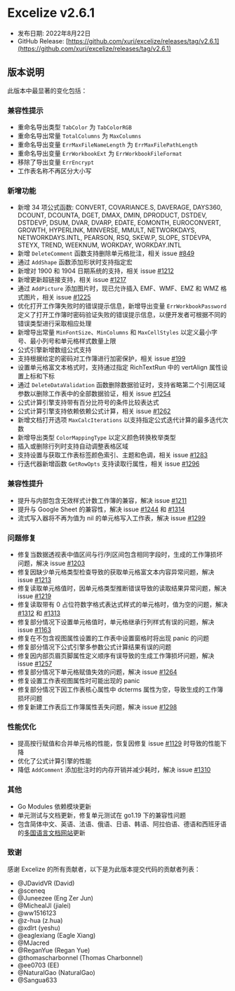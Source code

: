# Excelize v2.6.1

* 发布日期: 2022年8月22日
* GitHub Release: [https://github.com/xuri/excelize/releases/tag/v2.6.1](https://github.com/xuri/excelize/releases/tag/v2.6.1)

## 版本说明

此版本中最显著的变化包括：

### 兼容性提示

* 重命名导出类型 `TabColor` 为 `TabColorRGB`
* 重命名导出常量 `TotalColumns` 为 `MaxColumns`
* 重命名导出变量 `ErrMaxFileNameLength` 为 `ErrMaxFilePathLength`
* 重命名导出变量 `ErrWorkbookExt` 为 `ErrWorkbookFileFormat`
* 移除了导出变量 `ErrEncrypt`
* 工作表名称不再区分大小写

### 新增功能

* 新增 34 项公式函数: CONVERT, COVARIANCE.S, DAVERAGE, DAYS360, DCOUNT, DCOUNTA, DGET, DMAX, DMIN, DPRODUCT, DSTDEV, DSTDEVP, DSUM, DVAR, DVARP, EDATE, EOMONTH, EUROCONVERT, GROWTH, HYPERLINK, MINVERSE, MMULT, NETWORKDAYS, NETWORKDAYS.INTL, PEARSON, RSQ, SKEW.P, SLOPE, STDEVPA, STEYX, TREND, WEEKNUM, WORKDAY, WORKDAY.INTL
* 新增 `DeleteComment` 函数支持删除单元格批注，相关 issue [#849](https://github.com/xuri/excelize/issues/849)
* 通过 `AddShape` 函数添加形状时支持指定宏
* 新增对 1900 和 1904 日期系统的支持，相关 issue [#1212](https://github.com/xuri/excelize/issues/1212)
* 新增更新超链接支持，相关 issue [#1217](https://github.com/xuri/excelize/issues/)
* 通过 `AddPicture` 添加图片时，现已允许插入 EMF、WMF、EMZ 和 WMZ 格式图片，相关 issue [#1225](https://github.com/xuri/excelize/issues/1225)
* 优化打开工作簿失败时的错误提示信息，新增导出变量 `ErrWorkbookPassword` 定义了打开工作簿时密码验证失败的错误提示信息，以便开发者可根据不同的错误类型进行采取相应处理
* 新增导出常量 `MinFontSize`、`MinColumns` 和 `MaxCellStyles` 以定义最小字号、最小列号和单元格样式数量上限
* 公式引擎新增数组公式支持
* 支持根据给定的密码对工作簿进行加密保护，相关 issue [#199](https://github.com/xuri/excelize/issues/199)
* 设置单元格富文本格式时，支持通过指定 RichTextRun 中的 vertAlign 属性设置上标和下标
* 通过 `DeleteDataValidation` 函数删除数据验证时，支持省略第二个引用区域参数以删除工作表中的全部数据验证，相关 issue [#1254](https://github.com/xuri/excelize/issues/1254)
* 公式计算引擎支持带有百分比符号的条件比较表达式
* 公式计算引擎支持依赖依赖公式计算，相关 issue [#1262](https://github.com/xuri/excelize/issues/1262)
* 新增文档打开选项 `MaxCalcIterations` 以支持指定公式迭代计算的最多迭代次数
* 新增导出类型  `ColorMappingType` 以定义颜色转换枚举类型
* 插入或删除行列时支持自动调整表格区域
* 支持设置与获取工作表标签颜色索引、主题和色调，相关 issue [#1283](https://github.com/xuri/excelize/issues/1283)
* 行迭代器新增函数 `GetRowOpts` 支持读取行属性，相关 issue [#1296](https://github.com/xuri/excelize/issues/1296)

### 兼容性提升

* 提升与内部包含无效样式计数工作簿的兼容，解决 issue [#1211](https://github.com/xuri/excelize/issues/1211)
* 提升与 Google Sheet 的兼容性，解决 issue [#1244](https://github.com/xuri/excelize/issues/1244) 和 [#1314](https://github.com/xuri/excelize/issues/1314)
* 流式写入器将不再为值为 nil 的单元格写入工作表，解决 issue [#1299](https://github.com/xuri/excelize/issues/1299)

### 问题修复

* 修复当数据透视表中值区间与行/列区间包含相同字段时，生成的工作簿损坏问题，解决 issue [#1203](https://github.com/xuri/excelize/issues/1203)
* 修复因缺少单元格类型检查导致的获取单元格富文本内容异常问题，解决 issue [#1213](https://github.com/xuri/excelize/issues/1213)
* 修复读取单元格值时，因单元格类型推断错误导致的读取结果异常问题，解决 issue [#1219](https://github.com/xuri/excelize/issues/1219)
* 修复读取带有 0 占位符数字格式表达式样式的单元格时，值为空的问题，解决 [#1312](https://github.com/xuri/excelize/issues/1312) 和 [#1313](https://github.com/xuri/excelize/issues/1313)
* 修复部分情况下设置单元格值时，单元格继承行列样式有误的问题，解决 issue [#1163](https://github.com/xuri/excelize/issues/1163)
* 修复在不包含视图属性设置的工作表中设置窗格时将出现 panic 的问题
* 修复部分情况下公式引擎多参数公式计算结果有误的问题
* 修复因内部页眉页脚属性定义顺序有误导致的生成工作簿损坏问题，解决 issue [#1257](https://github.com/xuri/excelize/issues/1257)
* 修复部分情况下单元格赋值失效的问题，解决 issue [#1264](https://github.com/xuri/excelize/issues/1264)
* 修复设置工作表视图属性时可能出现的 panic
* 修复部分情况下因工作表核心属性中 dcterms 属性为空，导致生成的工作簿损坏问题
* 修复新建工作表后工作簿属性丢失问题，解决 issue [#1298](https://github.com/xuri/excelize/issues/1298)

### 性能优化

* 提高按行赋值和合并单元格的性能，恢复因修复 issue [#1129](https://github.com/xuri/excelize/issues/1129) 时导致的性能下降
* 优化了公式计算引擎的性能
* 降低 `AddComment` 添加批注时的内存开销并减少耗时，解决 issue [#1310](https://github.com/xuri/excelize/issues/1310)

### 其他

* Go Modules 依赖模块更新
* 单元测试与文档更新，修复单元测试在 go1.19 下的兼容性问题
* 包含简体中文、英语、法语、俄语、日语、韩语、阿拉伯语、德语和西班牙语的[多国语言文档网站](https://xuri.me/excelize)更新

### 致谢

感谢 Excelize 的所有贡献者，以下是为此版本提交代码的贡献者列表：

* @JDavidVR (David)
* @sceneq
* @Juneezee (Eng Zer Jun)
* @MichealJl (jialei)
* @ww1516123
* @z-hua (z.hua)
* @xdlrt (yeshu)
* @eaglexiang (Eagle Xiang)
* @MJacred
* @ReganYue (Regan Yue)
* @thomascharbonnel (Thomas Charbonnel)
* @ee0703 (EE)
* @NaturalGao (NaturalGao)
* @Sangua633
